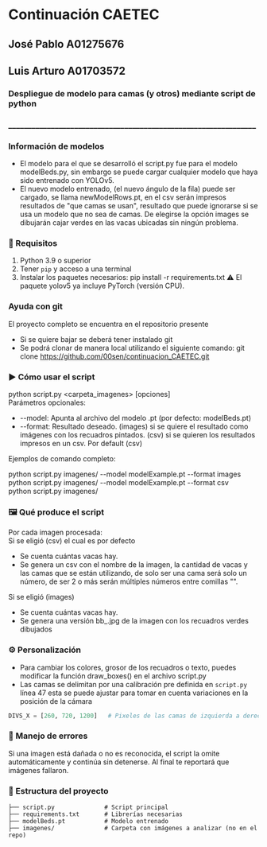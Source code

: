 # Continuación CAETEC
## José Pablo A01275676
## Luis Arturo A01703572
### Despliegue de modelo para camas (y otros) mediante script de python
### ________________________________________________________________
### Información de modelos
- El modelo para el que se desarrolló el script.py fue para el modelo
modelBeds.py, sin embargo se puede cargar cualquier modelo que haya sido
entrenado con YOLOv5.
- El nuevo modelo entrenado, (el nuevo ángulo de la fila) puede ser cargado, se
  llama newModelRows.pt, en el csv serán impresos resultados de "que camas se
usan", resultado que puede ignorarse si se usa un modelo que no sea de camas.
De elegirse la opción images se dibujarán cajar verdes en las vacas ubicadas sin
ningún problema.
### 🧠 Requisitos
1. Python 3.9 o superior
2. Tener `pip` y acceso a una terminal
3. Instalar los paquetes necesarios:
pip install -r requirements.txt
⚠️ El paquete yolov5 ya incluye PyTorch (versión CPU).

### Ayuda con git
El proyecto completo se encuentra en el repositorio presente
- Si se quiere bajar se deberá tener instalado git
- Se podrá clonar de manera local utilizando el siguiente comando: git clone https://github.com/00sen/continuacion_CAETEC.git

### ▶️ Cómo usar el script
python script.py <carpeta_imagenes> [opciones]  
Parámetros opcionales:
- --model: Apunta al archivo del modelo .pt (por defecto: modelBeds.pt)
- --format: Resultado deseado. (images) si se quiere el resultado como imágenes con los recuadros pintados. (csv) si se quieren los resultados impresos en un csv. Por default (csv)       

Ejemplos de comando completo:

python script.py imagenes/ --model modelExample.pt --format images  
python script.py imagenes/ --model modelExample.pt --format csv  
python script.py imagenes/  

### 🖼️ Qué produce el script
Por cada imagen procesada:  
Si se eligió (csv) el cual es por defecto  
- Se cuenta cuántas vacas hay.  
- Se genera un csv con el nombre de la imagen, la cantidad de vacas y las camas
  que se están utilizando, de solo ser una cama será solo un número, de ser 2 o
más serán múltiples números entre comillas "".  

Si se eligió (images)  
- Se cuenta cuántas vacas hay.  
- Se genera una versión bb_<nombre>.jpg de la imagen con los recuadros verdes dibujados  

### ⚙️ Personalización
- Para cambiar los colores, grosor de los recuadros o texto, puedes modificar la función draw_boxes() en el archivo script.py
- Las camas se delimitan por una calibración pre definida en `script.py` línea 47 esta se puede ajustar para tomar en cuenta variaciones en la posición de la cámara
```python
DIVS_X = [260, 720, 1200]   # Pixeles de las camas de izquierda a derecha
```

### 🧯 Manejo de errores
Si una imagen está dañada o no es reconocida, el script la omite automáticamente y continúa sin detenerse. Al final te reportará que imágenes fallaron.

### 📁 Estructura del proyecto
``` text
├── script.py              # Script principal
├── requirements.txt       # Librerías necesarias
├── modelBeds.pt           # Modelo entrenado
├── imagenes/              # Carpeta con imágenes a analizar (no en el repo)
